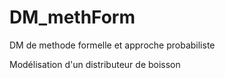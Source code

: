 # DM_methForm
DM de methode formelle et approche probabiliste

Modélisation d'un distributeur de boisson
